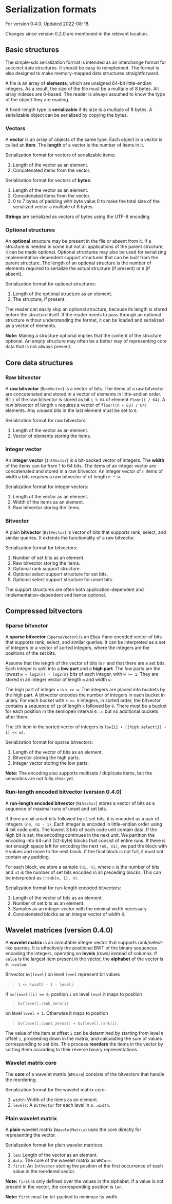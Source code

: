 # Serialization formats

For version 0.4.0. Updated 2022-08-18.

Changes since version 0.2.0 are mentioned in the relevant location.

## Basic structures

The simple-sds serialization format is intended as an interchange format for succinct data structures.
It should be easy to reimplement.
The format is also designed to make memory-mapped data structures straightforward.

A file is an array of **elements**, which are unsigned 64-bit little-endian integers.
As a result, the size of the file must be a multiple of 8 bytes.
All array indexes are 0-based.
The reader is always assumed to know the type of the object they are reading.

A fixed-length type is **serializable** if its size is a multiple of 8 bytes.
A serializable object can be serialized by copying the bytes.

### Vectors

A **vector** is an array of objects of the same type.
Each object in a vector is called an **item**.
The **length** of a vector is the number of items in it.

Serialization format for vectors of serializable items:

1. Length of the vector as an element.
2. Concatenated items from the vector.

Serialization format for vectors of **bytes**:

1. Length of the vector as an element.
2. Concatenated items from the vector.
3. 0 to 7 bytes of padding with byte value 0 to make the total size of the serialized vector a multiple of 8 bytes.

**Strings** are serialized as vectors of bytes using the UTF-8 encoding.

### Optional structures

An **optional** structure may be present in the file or absent from it.
If a structure is needed in some but not all applications of the parent structure, it can be made optional.
Optional structures may also be used for serializing implementation-dependent support structures that can be built from the parent structure.
The length of an optional structure is the number of elements required to serialize the actual structure (if present) or `0` (if absent).

Serialization format for optional structures:

1. Length of the optional structure as an element.
2. The structure, if present.

The reader can easily skip an optional structure, because its length is stored before the structure itself.
If the reader needs to pass through an optional structure without understanding the format, it can be loaded and serialized as a vector of elements.

**Note:** Making a structure optional implies that the content of the structure optional.
An empty structure may often be a better way of representing core data that is not always present.

## Core data structures

### Raw bitvector

A **raw bitvector** (`RawVector`) is a vector of bits.
The items of a raw bitvector are concatenated and stored in a vector of elements in little-endian order.
Bit `i` of the raw bitvector is stored as bit `i % 64` of element `floor(i / 64)`.
A raw bitvector of length `n` requires a vector of `floor((n + 63) / 64)` elements.
Any unused bits in the last element must be set to `0`.

Serialization format for raw bitvectors:

1. Length of the vector as an element.
2. Vector of elements storing the items.

### Integer vector

An **integer vector** (`IntVector`) is a bit-packed vector of integers.
The **width** of the items can be from 1 to 64 bits.
The items of an integer vector are concatenated and stored in a raw bitvector.
An integer vector of `n` items of width `w` bits requires a raw bitvector of of length `n * w`.

Serialization format for integer vectors:

1. Length of the vector as an element.
2. Width of the items as an element.
3. Raw bitvector storing the items.

### Bitvector

A plain **bitvector** (`BitVector`) is vector of bits that supports rank, select, and similar queries.
It extends the functionality of a raw bitvector.

Serialization format for bitvectors:

1. Number of set bits as an element.
2. Raw bitvector storing the items.
3. Optional rank support structure.
4. Optional select support structure for set bits.
5. Optional select support structure for unset bits.

The support structures are often both application-dependent and implementation-dependent and hence optional.

## Compressed bitvectors

### Sparse bitvector

A **sparse bitvector** (`SparseVector`) is an Elias-Fano encoded vector of bits that supports rank, select, and similar queries.
It can be interpreted as a set of integers or a vector of sorted integers, where the integers are the positions of the set bits.

Assume that the length of the vector of bits is `n` and that there are `m` set bits.
Each integer is split into a **low part** and a **high part**.
The low parts are the lowest `w ≈ log2(n) - log2(m)` bits of each integer, with `w >= 1`.
They are stored in an integer vector of length `m` and width `w`.

The high part of integer `x` is `x >> w`.
The integers are placed into buckets by the high part.
A bitvector encodes the number of integers in each bucket in unary.
For each bucket with `k >= 0` integers, in sorted order, the bitvector contains a sequence of `1`s of length `k` followed by `0`.
There must be a bucket for each position in the semiopen interval `0..n` but no additional buckets after them.

The `i`th item in the sorted vector of integers is `low[i] + ((high.select(i) - i) << w)`.

Serialization format for sparse bitvectors:

1. Length of the vector of bits as an element.
2. Bitvector storing the high parts.
3. Integer vector storing the low parts.

**Note:** The encoding also supports multisets / duplicate items, but the semantics are not fully clear yet.

### Run-length encoded bitvector (version 0.4.0)

A **run-length encoded bitvector** (`RLVector`) stores a vector of bits as a sequence of maximal runs of unset and set bits.

If there are `n0` unset bits followed by `n1` set bits, it is encoded as a pair of integers `(n0, n1 - 1)`.
Each integer is encoded in little-endian order using 4-bit code units.
The lowest 3 bits of each code unit contain data.
If the high bit is set, the encoding continues in the next unit.
We partition the encoding into 64-unit (32-byte) blocks that consist of entire runs.
If there is not enough space left for encoding the next `(n0, n1)`, we pad the block with `0` values and move to the next block.
If the final block is not full, it must not contain any padding.

For each block, we store a sample `(n1, n)`, where `n` is the number of bits and `n1` is the number of set bits encoded in all preceding blocks.
This can be interpreted as `(rank(n, 1), n)`.

Serialization format for run-length encoded bitvectors:

1. Length of the vector of bits as an element.
2. Number of set bits as an element.
3. Samples as an integer vector with the minimal width necessary.
4. Concatenated blocks as an integer vector of width 4.

## Wavelet matrices (version 0.4.0)

A **wavelet matrix** is an immutable integer vector that supports rank/select-like queries.
It is effectively the positional BWT of the binary sequences encoding the integers, operating on **levels** (rows) instead of columns.
If `value` is the largest item present in the vector, the **alphabet** of the vector is `0..=value`.

Bitvector `bv[level]` on level `level` represent bit values

> `1 << (width - 1 - level)`.

If `bv[level][i] == 0`, position `i` on level `level` it maps to position

> `bv[level].rank_zero(i)`

on level `level + 1`.
Otherwise it maps to position

> `bv[level].count_zeros() + bv[level].rank(i)`.

The value of the item at offset `i` can be determined by starting from level `0` offset `i`, proceeding down in the matrix, and calculating the sum of values corresponding to set bits.
This process **reorders** the items in the vector by sorting them according to their reverse binary representations.

### Wavelet matrix core

The **core** of a wavelet matrix (`WMCore`) consists of the bitvectors that handle the reordering.

Serialization format for the wavelet matrix core:

1. `width`: Width of the items as an element.
2. `levels`: A `BitVector` for each level in `0..width`.

### Plain wavelet matrix

A **plain** wavelet matrix (`WaveletMatrix`) uses the core directly for representing the vector.

Serialization format for plain wavelet matrices:

1. `len`: Length of the vector as an element.
2. `data`: The core of the wavelet matrix as `WMCore`.
3. `first`: An `IntVector` storing the position of the first occurrence of each value in the reordered vector.

**Note:** `first` is only defined over the values in the alphabet. If a value is not present in the vector, the corresponding position is `len`.

**Note:** `first` must be bit-packed to minimize its width.
